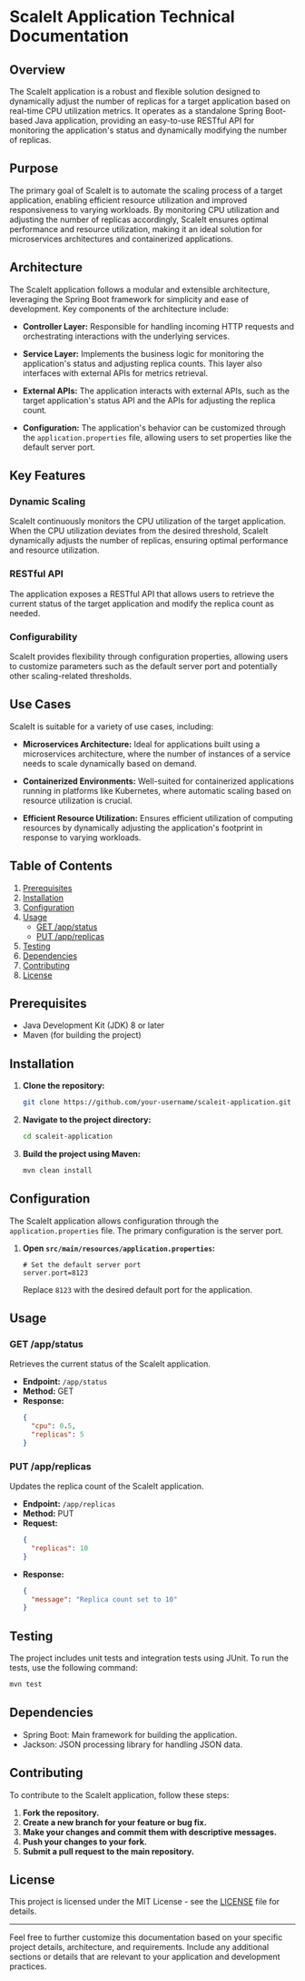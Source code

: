 # ScaleIt Application Technical Documentation

## Overview

The ScaleIt application is a robust and flexible solution designed to dynamically adjust the number of replicas for a target application based on real-time CPU utilization metrics. It operates as a standalone Spring Boot-based Java application, providing an easy-to-use RESTful API for monitoring the application's status and dynamically modifying the number of replicas.

## Purpose

The primary goal of ScaleIt is to automate the scaling process of a target application, enabling efficient resource utilization and improved responsiveness to varying workloads. By monitoring CPU utilization and adjusting the number of replicas accordingly, ScaleIt ensures optimal performance and resource utilization, making it an ideal solution for microservices architectures and containerized applications.

## Architecture

The ScaleIt application follows a modular and extensible architecture, leveraging the Spring Boot framework for simplicity and ease of development. Key components of the architecture include:

- **Controller Layer:** Responsible for handling incoming HTTP requests and orchestrating interactions with the underlying services.
  
- **Service Layer:** Implements the business logic for monitoring the application's status and adjusting replica counts. This layer also interfaces with external APIs for metrics retrieval.

- **External APIs:** The application interacts with external APIs, such as the target application's status API and the APIs for adjusting the replica count.

- **Configuration:** The application's behavior can be customized through the `application.properties` file, allowing users to set properties like the default server port.

## Key Features

### Dynamic Scaling

ScaleIt continuously monitors the CPU utilization of the target application. When the CPU utilization deviates from the desired threshold, ScaleIt dynamically adjusts the number of replicas, ensuring optimal performance and resource utilization.

### RESTful API

The application exposes a RESTful API that allows users to retrieve the current status of the target application and modify the replica count as needed.

### Configurability

ScaleIt provides flexibility through configuration properties, allowing users to customize parameters such as the default server port and potentially other scaling-related thresholds.

## Use Cases

ScaleIt is suitable for a variety of use cases, including:

- **Microservices Architecture:** Ideal for applications built using a microservices architecture, where the number of instances of a service needs to scale dynamically based on demand.

- **Containerized Environments:** Well-suited for containerized applications running in platforms like Kubernetes, where automatic scaling based on resource utilization is crucial.

- **Efficient Resource Utilization:** Ensures efficient utilization of computing resources by dynamically adjusting the application's footprint in response to varying workloads.

## Table of Contents

1. [Prerequisites](#prerequisites)
2. [Installation](#installation)
3. [Configuration](#configuration)
4. [Usage](#usage)
    - [GET /app/status](#get-appstatus)
    - [PUT /app/replicas](#put-appreplicas)
5. [Testing](#testing)
6. [Dependencies](#dependencies)
7. [Contributing](#contributing)
8. [License](#license)

## Prerequisites

- Java Development Kit (JDK) 8 or later
- Maven (for building the project)

## Installation

1. **Clone the repository:**

    ```bash
    git clone https://github.com/your-username/scaleit-application.git
    ```

2. **Navigate to the project directory:**

    ```bash
    cd scaleit-application
    ```

3. **Build the project using Maven:**

    ```bash
    mvn clean install
    ```

## Configuration

The ScaleIt application allows configuration through the `application.properties` file. The primary configuration is the server port.

1. **Open `src/main/resources/application.properties`:**

    ```properties
    # Set the default server port
    server.port=8123
    ```

    Replace `8123` with the desired default port for the application.

## Usage

### GET /app/status

Retrieves the current status of the ScaleIt application.

- **Endpoint:** `/app/status`
- **Method:** GET
- **Response:**
  ```json
  {
    "cpu": 0.5,
    "replicas": 5
  }
  ```

### PUT /app/replicas

Updates the replica count of the ScaleIt application.

- **Endpoint:** `/app/replicas`
- **Method:** PUT
- **Request:**
  ```json
  {
    "replicas": 10
  }
  ```
- **Response:**
  ```json
  {
    "message": "Replica count set to 10"
  }
  ```

## Testing

The project includes unit tests and integration tests using JUnit. To run the tests, use the following command:

```bash
mvn test
```

## Dependencies

- Spring Boot: Main framework for building the application.
- Jackson: JSON processing library for handling JSON data.

## Contributing

To contribute to the ScaleIt application, follow these steps:

1. **Fork the repository.**
2. **Create a new branch for your feature or bug fix.**
3. **Make your changes and commit them with descriptive messages.**
4. **Push your changes to your fork.**
5. **Submit a pull request to the main repository.**

## License

This project is licensed under the MIT License - see the [LICENSE](LICENSE) file for details.

---

Feel free to further customize this documentation based on your specific project details, architecture, and requirements. Include any additional sections or details that are relevant to your application and development practices.
